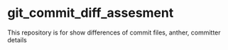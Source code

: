 # git_commit_diff_assesment
This repository is for show differences of commit files, anther, committer details
